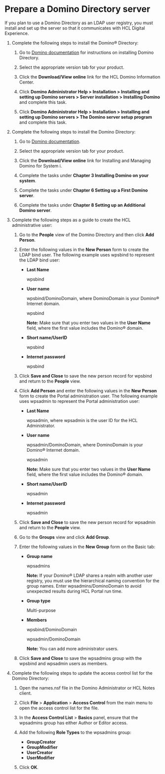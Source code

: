 # Prepare a Domino Directory server

If you plan to use a Domino Directory as an LDAP user registry, you must install and set up the server so that it communicates with HCL Digital Experience.

1.  Complete the following steps to install the Domino® Directory:

    1.  Go to [Domino documentation](https://help.hcltechsw.com/domino/welcome/index.html) for instructions on installing Domino Directory.

    2.  Select the appropriate version tab for your product.

    3.  Click the **Download/View online** link for the HCL Domino Information Center.

    4.  Click **Domino Administrator Help > Installation > Installing and setting up Domino servers > Server installation > Installing Domino** and complete this task.

    5.  Click **Domino Administrator Help > Installation > Installing and setting up Domino servers > The Domino server setup program** and complete this task.

2.  Complete the following steps to install the Domino Directory:

    1.  Go to [Domino documentation](https://help.hcltechsw.com/domino/welcome/index.html).

    2.  Select the appropriate version tab for your product.

    3.  Click the **Download/View online** link for Installing and Managing Domino for System i.

    4.  Complete the tasks under **Chapter 3 Installing Domino on your system**.

    5.  Complete the tasks under **Chapter 6 Setting up a First Domino server**.

    6.  Complete the tasks under **Chapter 8 Setting up an Additional Domino server**.

3.  Complete the following steps as a guide to create the HCL administrative user:

    1.  Go to the **People** view of the Domino Directory and then click **Add Person**.

    2.  Enter the following values in the **New Person** form to create the LDAP bind user. The following example uses wpsbind to represent the LDAP bind user:

        -   ****Last Name****

            wpsbind

        -   ****User name****

            wpsbind/DominoDomain, where DominoDomain is your Domino® Internet domain.

            wpsbind

            **Note:** Make sure that you enter two values in the **User Name** field, where the first value includes the Domino® domain.

        -   ****Short name/UserID****

            wpsbind

        -   ****Internet password****

            wpsbind

    3.  Click **Save and Close** to save the new person record for wpsbind and return to the **People** view.

    4.  Click **Add Person** and enter the following values in the **New Person** form to create the Portal administration user. The following example uses wpsadmin to represent the Portal administration user:

        -   ****Last Name****

            wpsadmin, where wpsadmin is the user ID for the HCL Administrator.

        -   ****User name****

            wpsadmin/DominoDomain, where DominoDomain is your Domino® Internet domain.

            wpsadmin

            **Note:** Make sure that you enter two values in the **User Name** field, where the first value includes the Domino® domain.

        -   ****Short name/UserID****

            wpsadmin

        -   ****Internet password****

            wpsadmin

    5.  Click **Save and Close** to save the new person record for wpsadmin and return to the **People** view.

    6.  Go to the **Groups** view and click **Add Group**.

    7.  Enter the following values in the **New Group** form on the Basic tab:

        -   ****Group name****

            wpsadmins

            **Note:** If your Domino® LDAP shares a realm with another user registry, you must use the hierarchical naming convention for the group names. Enter wpsadmins/DominoDomain to avoid unexpected results during HCL Portal run time.

        -   ****Group type****

            Multi-purpose

        -   ****Members****

            wpsbind/DominoDomain

            wpsadmin/DominoDomain

            **Note:** You can add more administrator users.

    8.  Click **Save and Close** to save the wpsadmins group with the wpsbind and wpsadmin users as members.

4.  Complete the following steps to update the access control list for the Domino Directory:

    1.  Open the names.nsf file in the Domino Administrator or HCL Notes client.

    2.  Click **File** \> **Application** \> **Access Control** from the main menu to open the access control list for the file.

    3.  In the **Access Control List** \> **Basics** panel, ensure that the wpsadmins group has either Author or Editor access.

    4.  Add the following **Role Types** to the wpsadmins group:

        -   **GroupCreator**
        -   **GroupModifier**
        -   **UserCreator**
        -   **UserModifier**
    5.  Click **OK**.

